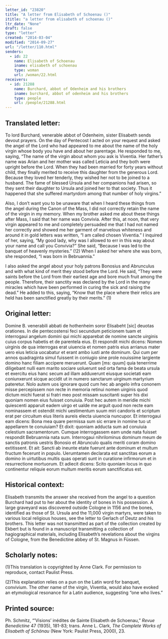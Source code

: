 ```yaml
---
letter_id: "23820"
title: "A letter from Elisabeth of Schoenau ()"
ititle: "a letter from elisabeth of schoenau ()"
ltr_date: "None"
draft: false
type: "letter"
created: "2014-03-04"
modified: "2014-09-27"
url: "/letter/110.html"
senders:
  - id: 22
    name: Elisabeth of Schoenau
    iname: elisabeth of schoenau
    type: woman
    url: /woman/22.html
receivers:
  - id: 21288
    name: Burchard, abbot of Odenheim and his brothers
    iname: burchard, abbot of odenheim and his brothers
    type: people
    url: /people/21288.html
---
```

<h2> Translated letter:</h2>To lord Burchard, venerable abbot of Odenheim, sister Elisabeth sends devout prayers.  On the day of Pentecost I acted on your request and asked the angel of the Lord who had appeared to me about the name of the holy virgin whose body you have and about her parentage.  He responded to me, saying, “The name of the virgin about whom you ask is Viventia.  Her father’s name was Arian and her mother was called Leticia and they both were upright before the Lord.  When they had been married for forty years without child, they finally merited to receive this daughter from the generous Lord.  Because they loved her tenderly, they wished her not to be joined to a husband.  The fame of blessed Ursula and her companions had arisen, so they sent their daughter to Ursula and joined her to that society.  Thus it happened that she suffered martyrdom among that number of holy virgins.”  

Also, I don’t want you to be unaware that when I heard these things from the angel during the Canon of the Mass, I did not correctly retain the name of the virgin in my memory.  When my brother asked me about these things after Mass, I said that her name was Convivia.  After this, at noon, that very virgin appeared to me and completely persuaded me that I had not named her correctly and showed me her garment of marvelous whiteness and around it in gold letters was written, “I am called chosen Viventia.”  I inquired of her, saying, “My good lady, why was I allowed to err in this way about your name and call you Convivia?”  She said, “Because I was led to the banquet of heavenly mysteries.” (!2)   When I asked her where she was born, she responded, “I was born in Bebruannia.”  

I also asked the angel about your holy patrons Bonosius and Abrunculus and with what kind of merit they stood before the Lord.  He said, “They were saints before the Lord from their earliest age and bore much fruit among the people.  Therefore, their sanctity was declared by the Lord in the many miracles which have been performed in curing the sick and raising the dead.”  He added to this, saying, “Know that the place where their relics are held has been sanctified greatly by their merits.” (1)
<h2 class="mt-4"> Original letter:</h2>Domine B. venerabili abbati de hothenheim soror Elisabeht [sic] deuotas orationes.  In die pentecostensi feci secundum peticionem tuam et interrogaui angelum domini qui michi apparebat de nomine sancte uirginis cuius corpus habetis et de parentela eius.  Et respondit michi dicens: Nomen uirginis de qua interrogas erat uiuencia et nomen patris eius arrianus mater uero eius leticia uocabatur et erant ambo iusti ante dominum.  Qui cum per annos quadraginta simul fuissent in coniugio sine prole nouissime largiente domino hanc filiam accipere meruerunt.  Quam [ms: quum] quia tenerrime diligebant nulli eam marito sociare uoluerunt sed orta fama de beata ursula et exercitu eius hanc secum ad illam adduxerunt eiusque societati eam coniunxerunt sicque accidit ut in numero sanctarum uirginum martyrium pateretur.  Nolo autem uos ignorare quod cum hec ab angelo infra cononem misse percepissem non recte in memoria retinui nomen uirginis quod dictum michi fuerat si fratri meo post missam suscitanti super his dixi quoniam nomen eius fuisset conuiuia.  Post hec autem in meridie michi quiescenti apparuit eadem uirgo et ualde me arguit quod non recte eam nominassem et ostendit michi uestimentum suum miri candoris et scriptum erat per circuitum eius literis aureis electa uiuencia nuncupor.  Et interrogaui eam dicens: Bona mea quare permissa sum sic errare in nomine tuo ut appellarem te conuiuiam?  Et dixit: quoniam adducta sum ad conuiuia celestium sacramentorum.  Cumque interrogassem eam unde nata fuisset respondit Bebruannia nata sum.  Interrogaui nihrilominus dominum meum de sanctis patronis uestris Bonosio et Abrunculo qualis meriti coram domino extitissent.  Et ait: Sancti ab ineunte etate fuerunt ante dominum et multum fructum fecerunt in populo.  Uerumtamen declarata est sanctitas eorum a domino in uirtutibus multis quas operati sunt in curatione infirmorum et in resurrectione mortuorum.  Et adiecit dicens: Scito quoniam locus in quo continentur reliquie eorum multum meritis eorum sanctificatus est.
<h2 class="mt-4"> Historical context:</h2>Elisabeth transmits the answer she received from the angel to a question Burchard had put to her about the identity of bones in his possession.  A large graveyard was discovered outside Cologne in 1156 and the bones, identified as those of St. Ursula and the 11,000 virgin martyrs, were taken to various local religious houses, see the letter to Gerlach of Deutz and his brothers.  This letter was not transmitted as part of the collection created by Ekbert but is found in a manuscript transmitting a collection of hagiographical materials, including Elisabeth’s revelations about the virgins of Cologne, from the Benedictine abbey of St. Magnus in Füssen.
<h2 class="mt-4"> Scholarly notes:</h2>(1)This translation is copyrighted by Anne Clark.  For permission to reproduce, contact Paulist Press.   



(2)This explanation relies on a pun on the Latin word for banquet, convivium.  The other name of the virgin, Viventia, would also have evoked an etymological resonance for a Latin audience, suggesting “one who lives.”
<h2 class="mt-4"> Printed source:</h2><p>Ph. Schmitz, “’Visions’ inédites de Sainte Elisabeth de Schoenau,” <em>Revue Benedictine</em> 47 (1935), 181-83; trans. Anne L. Clark, <em>The Complete Works of Elisabeth of Schönau</em> (New York: Paulist Press, 2000), 23.</p>